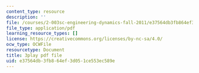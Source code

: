 ```yaml
---
content_type: resource
description: ''
file: /courses/2-003sc-engineering-dynamics-fall-2011/e37564db3fb864ef3d051ce553ec589e_f1pxiNDTyHc.pdf
file_type: application/pdf
learning_resource_types: []
license: https://creativecommons.org/licenses/by-nc-sa/4.0/
ocw_type: OCWFile
resourcetype: Document
title: 3play pdf file
uid: e37564db-3fb8-64ef-3d05-1ce553ec589e
---
```

